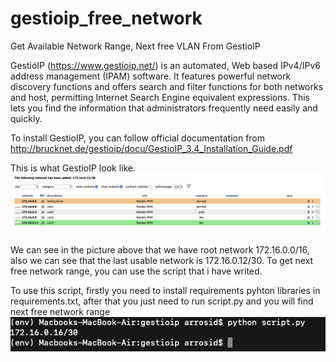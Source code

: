 # gestioip_free_network
Get Available Network Range, Next free VLAN From GestioIP

GestióIP (https://www.gestioip.net/) is an automated, Web based IPv4/IPv6 address management (IPAM) software. It features powerful network discovery functions and offers search and filter functions for both networks and host, permitting Internet Search Engine equivalent expressions. This lets you find the information that administrators frequently need easily and quickly.

To install GestioIP, you can follow official documentation from http://brucknet.de/gestioip/docu/GestioIP_3.4_Installation_Guide.pdf

This is what GestioIP look like.
<img src='gestioip1.png'>

We can see in the picture above that we have root network 172.16.0.0/16, also we can see that the last usable network is 172.16.0.12/30. To get next free network range, you can use the script that i have writed. 

To use this script, firstly you need to install requirements pyhton libraries in requirements.txt, after that you just need to run script.py and you will find next free network range
<img src='gestioip2.png'>
